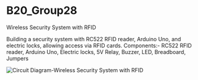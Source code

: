 # B20_Group28
Wireless Security System with RFID

Building a security system with RC522 RFID reader, Arduino Uno, and electric locks, allowing access via RFID cards.
Components:- RC522 RFID reader, Arduino Uno, Electric locks, 5V Relay, Buzzer, LED, Breadboard, Jumpers

![Circuit Diagram-Wireless Security System with RFID](https://github.com/user-attachments/assets/1857ac11-0fe4-4e75-a665-c8a1b4647051)

